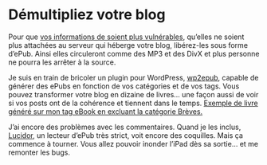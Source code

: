 # Démultipliez votre blog

Pour que [vos informations de soient plus vulnérables](https://tcrouzet.com/2010/05/25/pas-oublie-livre/), qu’elles ne soient plus attachées au serveur qui héberge votre blog, libérez-les sous forme d’ePub. Ainsi elles circuleront comme des MP3 et des DivX et plus personne ne pourra les arrêter à la source.

Je suis en train de bricoler un plugin pour WordPress, [wp2epub](https://tcrouzet.com/files_tc/wp2epub.zip), capable de générer des ePubs en fonction de vos catégories et de vos tags. Vous pouvez transformer votre blog en dizaine de livres… une façon aussi de voir si vos posts ont de la cohérence et tiennent dans le temps. [Exemple de livre généré sur mon tag eBook en excluant la catégorie Brèves.](https://tcrouzet.com/wp-content/epub/ebook.epub)

J’ai encore des problèmes avec les commentaires. Quand je les inclus, [Lucidor](http://lucidor.org/), un lecteur d’ePub très strict, voit encore des coquilles. Mais ça commence à tourner. Vous allez pouvoir inonder l’iPad dès sa sortie… et me remonter les bugs.